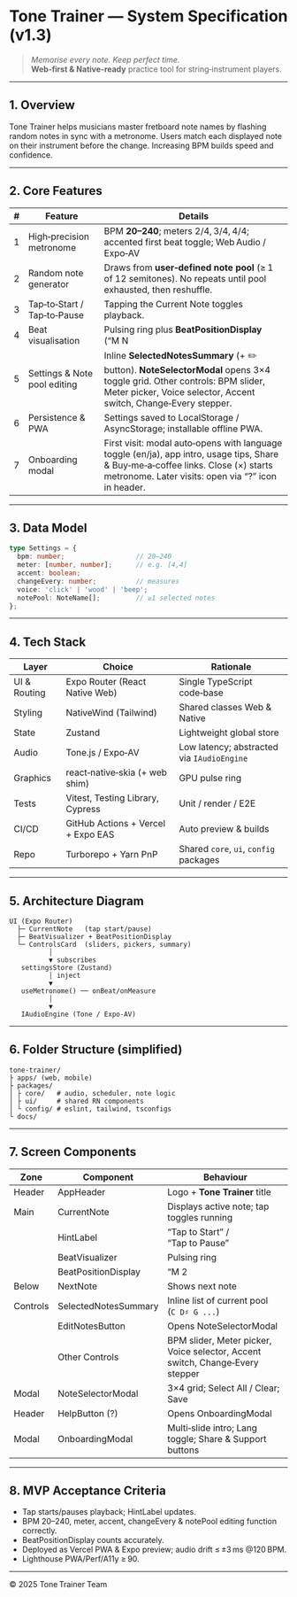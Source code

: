 # Tone Trainer — System Specification (v1.3)

> *Memorise every note. Keep perfect time.*  
> **Web‑first & Native‑ready** practice tool for string‑instrument players.

---

## 1. Overview

Tone Trainer helps musicians master fretboard note names by flashing random notes in sync with a metronome. Users match each displayed note on their instrument before the change. Increasing BPM builds speed and confidence.

---

## 2. Core Features

| # | Feature | Details |
|---|---------|---------|
| 1 | High‑precision metronome | BPM **20–240**; meters 2/4, 3/4, 4/4; accented first beat toggle; Web Audio / Expo‑AV |
| 2 | Random note generator | Draws from **user‑defined note pool** (≥ 1 of 12 semitones). No repeats until pool exhausted, then reshuffle. |
| 3 | Tap‑to‑Start / Tap‑to‑Pause | Tapping the Current Note toggles playback. |
| 4 | Beat visualisation | Pulsing ring plus **BeatPositionDisplay** (“M N | B n”). |
| 5 | Settings & Note pool editing | Inline **SelectedNotesSummary** (+ ✏️ button). **NoteSelectorModal** opens 3×4 toggle grid. Other controls: BPM slider, Meter picker, Voice selector, Accent switch, Change‑Every stepper. |
| 6 | Persistence & PWA | Settings saved to LocalStorage / AsyncStorage; installable offline PWA. |
| 7 | Onboarding modal | First visit: modal auto‑opens with language toggle (en/ja), app intro, usage tips, Share & Buy‑me‑a‑coffee links. Close (×) starts metronome. Later visits: open via “?” icon in header. |

---

## 3. Data Model

```ts
type Settings = {
  bpm: number;                  // 20–240
  meter: [number, number];      // e.g. [4,4]
  accent: boolean;
  changeEvery: number;          // measures
  voice: 'click' | 'wood' | 'beep';
  notePool: NoteName[];         // ≥1 selected notes
};
```

---

## 4. Tech Stack

| Layer | Choice | Rationale |
|-------|--------|-----------|
| UI & Routing | Expo Router (React Native Web) | Single TypeScript code‑base |
| Styling | NativeWind (Tailwind) | Shared classes Web & Native |
| State | Zustand | Lightweight global store |
| Audio | Tone.js / Expo‑AV | Low latency; abstracted via `IAudioEngine` |
| Graphics | react‑native‑skia (+ web shim) | GPU pulse ring |
| Tests | Vitest, Testing Library, Cypress | Unit / render / E2E |
| CI/CD | GitHub Actions + Vercel + Expo EAS | Auto preview & builds |
| Repo | Turborepo + Yarn PnP | Shared `core`, `ui`, `config` packages |

---

## 5. Architecture Diagram

```
UI (Expo Router)
  ├─ CurrentNote   (tap start/pause)
  ├─ BeatVisualizer + BeatPositionDisplay
  └─ ControlsCard  (sliders, pickers, summary)
          │
          ▼ subscribes
   settingsStore (Zustand)
          │ inject
          ▼
   useMetronome() ── onBeat/onMeasure
          │
          ▼
   IAudioEngine (Tone / Expo‑AV)
```

---

## 6. Folder Structure (simplified)

```
tone-trainer/
├ apps/ (web, mobile)
├ packages/
│ ├ core/   # audio, scheduler, note logic
│ ├ ui/     # shared RN components
│ └ config/ # eslint, tailwind, tsconfigs
└ docs/
```

---

## 7. Screen Components

| Zone | Component | Behaviour |
|------|-----------|-----------|
| Header | AppHeader | Logo + **Tone Trainer** title |
| Main | CurrentNote | Displays active note; tap toggles running |
|  | HintLabel | “Tap to Start” / “Tap to Pause” |
|  | BeatVisualizer | Pulsing ring |
|  | BeatPositionDisplay | “M 2 | B 3” |
| Below | NextNote | Shows next note |
| Controls | SelectedNotesSummary | Inline list of current pool (`C D♯ G ...`) |
|  | EditNotesButton | Opens NoteSelectorModal |
|  | Other Controls | BPM slider, Meter picker, Voice selector, Accent switch, Change‑Every stepper |
| Modal | NoteSelectorModal | 3×4 grid; Select All / Clear; Save |
| Header | HelpButton (?) | Opens OnboardingModal |
| Modal | OnboardingModal | Multi‑slide intro; Lang toggle; Share & Support buttons |

---

## 8. MVP Acceptance Criteria

- Tap starts/pauses playback; HintLabel updates.  
- BPM 20–240, meter, accent, changeEvery & notePool editing function correctly.  
- BeatPositionDisplay counts accurately.  
- Deployed as Vercel PWA & Expo preview; audio drift ≤ ±3 ms @120 BPM.  
- Lighthouse PWA/Perf/A11y ≥ 90.

---

© 2025 Tone Trainer Team